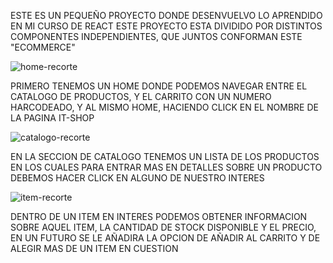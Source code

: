 ESTE ES UN PEQUEÑO PROYECTO DONDE DESENVUELVO LO APRENDIDO EN MI CURSO DE REACT
ESTE PROYECTO ESTA DIVIDIDO POR DISTINTOS COMPONENTES INDEPENDIENTES, QUE JUNTOS CONFORMAN ESTE "ECOMMERCE"

![home-recorte](https://user-images.githubusercontent.com/111026016/221382753-5e17a108-da13-4b1e-8e68-7cd3fc6875fe.PNG)

PRIMERO TENEMOS UN HOME DONDE PODEMOS NAVEGAR ENTRE EL CATALOGO DE PRODUCTOS, Y EL CARRITO CON UN NUMERO HARCODEADO, Y AL MISMO HOME, HACIENDO CLICK EN EL NOMBRE DE LA PAGINA IT-SHOP


![catalogo-recorte](https://user-images.githubusercontent.com/111026016/221382813-a09ffecb-463e-4656-841b-195ac90d4259.PNG)


EN LA SECCION DE CATALOGO TENEMOS UN LISTA DE LOS PRODUCTOS EN LOS CUALES PARA ENTRAR MAS EN DETALLES SOBRE UN PRODUCTO DEBEMOS HACER CLICK EN ALGUNO DE NUESTRO INTERES

![item-recorte](https://user-images.githubusercontent.com/111026016/221382850-bcc4de38-a67a-4525-9c65-5153a4a4f2d4.PNG)

DENTRO DE UN ITEM EN INTERES PODEMOS OBTENER INFORMACION SOBRE AQUEL ITEM, LA CANTIDAD DE STOCK DISPONIBLE Y EL PRECIO, EN UN FUTURO SE LE AÑADIRA LA OPCION DE AÑADIR AL CARRITO Y DE ALEGIR MAS DE UN ITEM EN CUESTION
